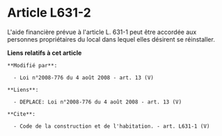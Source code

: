 # Article L631-2

L'aide financière prévue à l'article L. 631-1 peut être accordée aux personnes propriétaires du local dans lequel elles
désirent se réinstaller.

**Liens relatifs à cet article**

	**Modifié par**:

	  - Loi n°2008-776 du 4 août 2008 - art. 13 (V)

	**Liens**:

	  - DEPLACE: Loi n°2008-776 du 4 août 2008 - art. 13 (V)

	**Cite**:

	  - Code de la construction et de l'habitation. - art. L631-1 (V)
